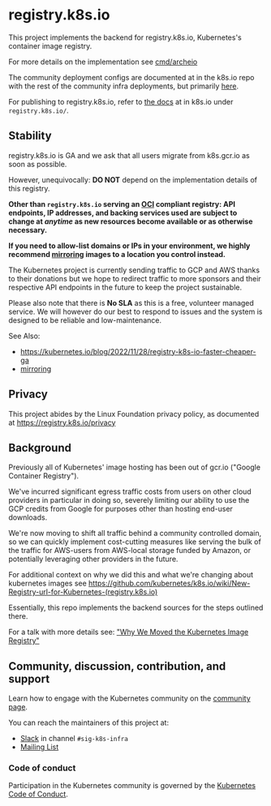 # registry.k8s.io

This project implements the backend for registry.k8s.io, Kubernetes's container
image registry.

For more details on the implementation see [cmd/archeio](./cmd/archeio/README.md)

The community deployment configs are documented at in the k8s.io repo with
the rest of the community infra deployments, but primarily 
[here][infra-configs].

For publishing to registry.k8s.io, refer to [the docs][publishing] at in k8s.io 
under `registry.k8s.io/`.

## Stability

registry.k8s.io is GA and we ask that all users migrate from k8s.gcr.io as
soon as possible.

However, unequivocally: **DO NOT** depend on the implementation details of this registry.

**Other than `registry.k8s.io` serving an [OCI][distribution-spec] compliant registry:
API endpoints, IP addresses, and backing services used 
are subject to change at _anytime_ as new resources become available or as otherwise
necessary.**

**If you need to allow-list domains or IPs in your environment, we highly recommend
[mirroring] images to a location you control instead.**

The Kubernetes project is currently sending traffic to GCP and AWS
thanks to their donations but we hope to redirect traffic to more
sponsors and their respective API endpoints in the future to keep the project
sustainable.

Please also note that there is **No SLA** as this is a free, volunteer managed
service. We will however do our best to respond to issues and the system is
designed to be reliable and low-maintenance.

See Also:
- https://kubernetes.io/blog/2022/11/28/registry-k8s-io-faster-cheaper-ga
- [mirroring]

## Privacy

This project abides by the Linux Foundation privacy policy, as documented at
https://registry.k8s.io/privacy

## Background

Previously all of Kubernetes' image hosting has been out of gcr.io ("Google Container Registry").

We've incurred significant egress traffic costs from users on other cloud providers
in particular in doing so, severely limiting our ability to use the 
GCP credits from Google for purposes other than hosting end-user downloads.

We're now moving to shift all traffic behind a community controlled domain, so
we can quickly implement cost-cutting measures like serving the bulk of the traffic
for AWS-users from AWS-local storage funded by Amazon, or potentially leveraging
other providers in the future.

For additional context on why we did this and what we're changing about kubernetes images
see https://github.com/kubernetes/k8s.io/wiki/New-Registry-url-for-Kubernetes-(registry.k8s.io)

Essentially, this repo implements the backend sources for the steps outlined there.

For a talk with more details see: ["Why We Moved the Kubernetes Image Registry"](https://www.youtube.com/watch?v=9CdzisDQkjE)

## Community, discussion, contribution, and support

Learn how to engage with the Kubernetes community on the [community page](http://kubernetes.io/community/).

You can reach the maintainers of this project at:

- [Slack](http://slack.k8s.io/) in channel `#sig-k8s-infra`
- [Mailing List](https://groups.google.com/forum/#!forum/kubernetes-sig-k8s-infra)

### Code of conduct

Participation in the Kubernetes community is governed by the [Kubernetes Code of Conduct](code-of-conduct.md).

[owners]: https://git.k8s.io/community/contributors/guide/owners.md
[Creative Commons 4.0]: https://git.k8s.io/website/LICENSE
[distribution-spec]: https://github.com/opencontainers/distribution-spec
[publishing]: https://git.k8s.io/k8s.io/registry.k8s.io#managing-kubernetes-container-registries
[infra-configs]: https://github.com/kubernetes/k8s.io/tree/main/infra/gcp/terraform
[mirroring]: ./docs/mirroring/README.md
